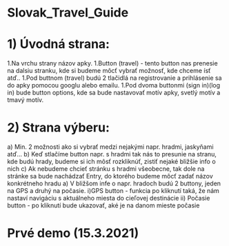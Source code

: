# Slovak_Travel_Guide
<h1>1) Úvodná strana:</h1>
      1.Na vrchu strany názov apky.
      1.Button (travel) - tento button nas prenesie na dalsiu stranku, kde si budeme môcť vybrať možnosť, kde chceme ísť atď..
      1.Pod buttnom (travel) budú 2 tlačidlá na registrovanie a prihlásenie sa do apky pomocou googlu alebo emailu.
      1.Pod dvoma buttonmi (sign in)(log in) bude button options, kde sa bude nastavovať motív apky, svetlý motív a tmavý motív.
<h1>2) Strana výberu:</h1>
    a) Min. 2 možnosti ako si vybrať medzi nejakými napr. hradmi, jaskyňami atď...
    b) Keď stlačíme button napr. s hradmi tak nás to presunie na stranu, kde budú hrady, budeme si ich môsť rozkliknúť, zistiť nejaké bližšie info o nich
    c) Ak nebudeme chcieť stránku s hradmi všeobecne, tak dole na stránke sa bude nachádzať Entry, do ktorého budeme môcť zadať názov konkrétneho hradu
            a) V bližšom infe o napr. hradoch budú 2 buttony, jeden na GPS a druhý na počasie.
                    i)GPS button - funkcia po kliknutí taká, že nám nastaví navigáciu s aktuálneho miesta do cieľovej destinácie
                    ii) Počasie button - po kliknutí bude ukazovať, aké je na danom mieste počasie
<h1>Prvé demo (15.3.2021)</h1>

